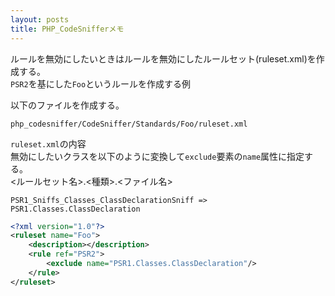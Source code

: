 ```yaml
---
layout: posts
title: PHP_CodeSnifferメモ 
---
```


ルールを無効にしたいときはルールを無効にしたルールセット(ruleset.xml)を作成する。  
`PSR2`を基にした`Foo`というルールを作成する例  

以下のファイルを作成する。

```
php_codesniffer/CodeSniffer/Standards/Foo/ruleset.xml
```

`ruleset.xml`の内容  
無効にしたいクラスを以下のように変換して`exclude`要素の`name`属性に指定する。  
\<ルールセット名\>.\<種類\>.\<ファイル名\>　　

```
PSR1_Sniffs_Classes_ClassDeclarationSniff => PSR1.Classes.ClassDeclaration
```

```xml
<?xml version="1.0"?>
<ruleset name="Foo">
    <description></description>
    <rule ref="PSR2">
        <exclude name="PSR1.Classes.ClassDeclaration"/>
    </rule>
</ruleset>
```
